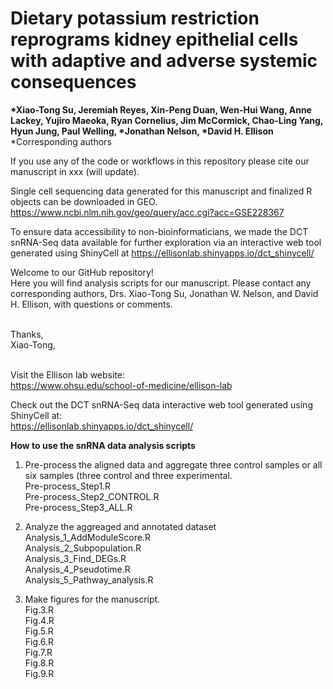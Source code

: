 # **Dietary potassium restriction reprograms kidney epithelial cells with adaptive and adverse systemic consequences**
__*Xiao-Tong Su, Jeremiah Reyes, Xin-Peng Duan, Wen-Hui Wang, Anne Lackey, Yujiro Maeoka, Ryan Cornelius, Jim McCormick, Chao-Ling Yang, Hyun Jung, Paul Welling, *Jonathan Nelson, *David H. Ellison__  
*Corresponding authors  

If you use any of the code or workflows in this repository please cite our manuscript in xxx (will update).

Single cell sequencing data generated for this manuscript and finalized R objects can be downloaded in GEO. </br>
https://www.ncbi.nlm.nih.gov/geo/query/acc.cgi?acc=GSE228367

To ensure data accessibility to non-bioinformaticians, we made the DCT snRNA-Seq data available for further exploration via an interactive web tool generated using ShinyCell at https://ellisonlab.shinyapps.io/dct_shinycell/

Welcome to our GitHub repository!  
Here you will find analysis scripts for our manuscript. Please contact any corresponding authors, Drs. Xiao-Tong Su, Jonathan W. Nelson, and David H. Ellison, with questions or comments. 


<br/>
Thanks,
<br/>
Xiao-Tong,
<br/><br/>

Visit the Ellison lab website:<br/>
https://www.ohsu.edu/school-of-medicine/ellison-lab
<br/>

Check out the DCT snRNA-Seq data interactive web tool generated using ShinyCell at:<br/>
https://ellisonlab.shinyapps.io/dct_shinycell/
<br/>

**How to use the snRNA data analysis scripts**
1. Pre-process the aligned data and aggregate three control samples or all six samples (three control and three experimental. <br/>
Pre-process_Step1.R <br/>
Pre-process_Step2_CONTROL.R <br/>
Pre-process_Step3_ALL.R <br/>

3. Analyze the aggreaged and annotated dataset <br/>
Analysis_1_AddModuleScore.R <br/>
Analysis_2_Subpopulation.R <br/>
Analysis_3_Find_DEGs.R <br/>
Analysis_4_Pseudotime.R <br/>
Analysis_5_Pathway_analysis.R <br/>

4. Make figures for the manuscript. <br/>
Fig.3.R <br/>
Fig.4.R <br/>
Fig.5.R <br/>
Fig.6.R <br/>
Fig.7.R <br/>
Fig.8.R <br/>
Fig.9.R <br/>


